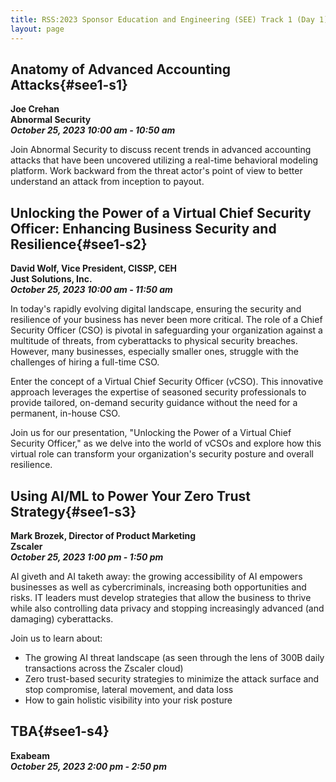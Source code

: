 ```yaml
---
title: RSS:2023 Sponsor Education and Engineering (SEE) Track 1 (Day 1)
layout: page
---
```

## Anatomy of Advanced Accounting Attacks{#see1-s1}
**Joe Crehan<br>
Abnormal Security<br>
*October 25, 2023 10:00 am - 10:50 am***

Join Abnormal Security to discuss recent trends in advanced accounting attacks that have been uncovered utilizing a real-time behavioral modeling platform. Work backward from the threat actor's point of view to better understand an attack from inception to payout.

## Unlocking the Power of a Virtual Chief Security Officer: Enhancing Business Security and Resilience{#see1-s2}
**David Wolf, Vice President, CISSP, CEH<br>
Just Solutions, Inc.<br>
*October 25, 2023 10:00 am - 11:50 am***

In today's rapidly evolving digital landscape, ensuring the security and resilience of your business has never been more critical. The role of a Chief Security Officer (CSO) is pivotal in safeguarding your organization against a multitude of threats, from cyberattacks to physical security breaches. However, many businesses, especially smaller ones, struggle with the challenges of hiring a full-time CSO.

Enter the concept of a Virtual Chief Security Officer (vCSO). This innovative approach leverages the expertise of seasoned security professionals to provide tailored, on-demand security guidance without the need for a permanent, in-house CSO.

Join us for our presentation, "Unlocking the Power of a Virtual Chief Security Officer," as we delve into the world of vCSOs and explore how this virtual role can transform your organization's security posture and overall resilience.

## Using AI/ML to Power Your Zero Trust Strategy{#see1-s3}
**Mark Brozek, Director of Product Marketing<br>
Zscaler<br>
*October 25, 2023 1:00 pm - 1:50 pm***

AI giveth and AI taketh away: the growing accessibility of AI empowers businesses as well as cybercriminals, increasing both opportunities and risks. IT leaders must develop strategies that allow the business to thrive while also controlling data privacy and stopping increasingly advanced (and damaging) cyberattacks.

Join us to learn about:
* The growing AI threat landscape (as seen through the lens of 300B daily transactions across the Zscaler cloud)
* Zero trust-based security strategies to minimize the attack surface and stop compromise, lateral movement, and data loss
* How to gain holistic visibility into your risk posture

## TBA{#see1-s4}
**Exabeam<br>
*October 25, 2023 2:00 pm - 2:50 pm***
